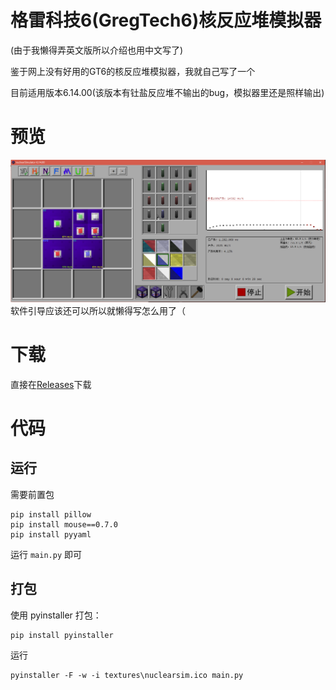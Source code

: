 # 格雷科技6(GregTech6)核反应堆模拟器
(由于我懒得弄英文版所以介绍也用中文写了)

鉴于网上没有好用的GT6的核反应堆模拟器，我就自己写了一个

目前适用版本6.14.00(该版本有钍盐反应堆不输出的bug，模拟器里还是照样输出)

# 预览
![preview](/preview.png)
软件引导应该还可以所以就懒得写怎么用了（

# 下载
直接在[Releases](https://github.com/CHanzyLazer/GT6_nuclear_simulator/releases)下载

# 代码
## 运行
需要前置包
```shell
pip install pillow
pip install mouse==0.7.0
pip install pyyaml
```
运行 `main.py` 即可

## 打包
使用 pyinstaller 打包：
```shell
pip install pyinstaller
```
运行
```shell
pyinstaller -F -w -i textures\nuclearsim.ico main.py
```